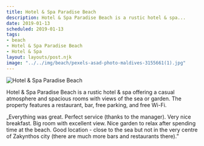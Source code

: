 ```yaml
---
title: Hotel & Spa Paradise Beach
description: Hotel & Spa Paradise Beach is a rustic hotel & spa...
date: 2019-01-13
scheduled: 2019-01-13
tags:
- beach
- Hotel & Spa Paradise Beach
- Hotel & Spa
layout: layouts/post.njk
image: "../../img/beach/pexels-asad-photo-maldives-3155661(1).jpg"
---
```


![Hotel & Spa Paradise Beach](../../img/beach/pexels-asad-photo-maldives-3155661(1).jpg)

Hotel & Spa Paradise Beach is a rustic hotel & spa offering a casual atmosphere and spacious rooms with views of the sea or garden. The property features a restaurant, bar, free parking, and free Wi-Fi.

„Everything was great. Perfect service (thanks to the manager). Very nice breakfast. Big room with excellent view. Nice garden to relax after spending time at the beach. Good location - close to the sea but not in the very centre of Zakynthos city (there are much more bars and restaurants there).”